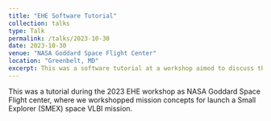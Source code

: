 ```yaml
---
title: "EHE Software Tutorial"
collection: talks
type: Talk
permalink: /talks/2023-10-30
date: 2023-10-30
venue: "NASA Goddard Space Flight Center"
location: "Greenbelt, MD"
excerpt: This was a software tutorial at a workshop aimed to discuss the prospects and requirements for a space VLBI mission.
---
```


This was a tutorial during the 2023 EHE workshop as NASA Goddard Space Flight center, where we workshopped mission concepts for launch a Small Explorer (SMEX) space VLBI mission.
